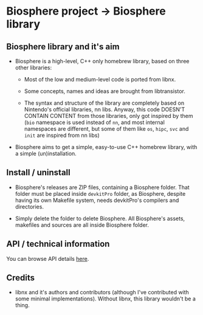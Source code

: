 # Biosphere project → Biosphere library

## Biosphere library and it's aim

- Biosphere is a high-level, C++ only homebrew library, based on three other libraries:

  - Most of the low and medium-level code is ported from libnx.

  - Some concepts, names and ideas are brought from libtransistor.

  - The syntax and structure of the library are completely based on Nintendo's official libraries, nn libs.  Anyway, this code DOESN'T CONTAIN CONTENT from those libraries, only got inspired by them (`bio` namespace is used instead of `nn`, and most internal namespaces are different, but some of them like `os`, `hipc`, `svc` and `init` are inspired from nn libs)

- Biosphere aims to get a simple, easy-to-use C++ homebrew library, with a simple (un)installation.

## Install / uninstall

- Biosphere's releases are ZIP files, containing a Biosphere folder. That folder must be placed inside `devkitPro` folder, as Biosphere, despite having its own Makefile system, needs devkitPro's compilers and directories.

- Simply delete the folder to delete Biosphere. All Biosphere's assets, makefiles and sources are all inside Biosphere folder.

## API / technical information

You can browse API details [here](API.md).

## Credits

- libnx and it's authors and contributors (although I've contributed with some minimal implementations). Without libnx, this library wouldn't be a thing.